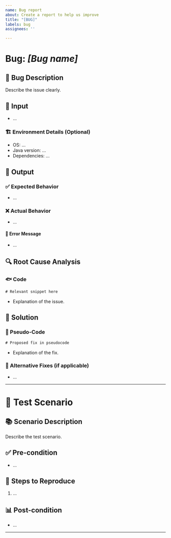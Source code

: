 ```yaml
---
name: Bug report
about: Create a report to help us improve
title: "[BUG]"
labels: bug
assignees: ''

---
```


# Bug: *[Bug name]*    
## 🐛 Bug Description  
Describe the issue clearly.  

## 🔎 Input  
- ...  

### 🏗️ Environment Details (Optional)  
- OS: ...  
- Java version: ...  
- Dependencies: ...  

## 🎯 Output  
### ✅ Expected Behavior  
- ...  

### ❌ Actual Behavior  
- ...  

#### 🚩 Error Message  
- ...  

## 🔍 Root Cause Analysis  
### 🐟 Code  
```java
# Relevant snippet here
```
- Explanation of the issue.  

## 🫠 Solution  
### 📝 Pseudo-Code  
```java
# Proposed fix in pseudocode
```
- Explanation of the fix.  

### 🔄 Alternative Fixes (if applicable)  
- ...  

---  
# 🧩 Test Scenario  
## 📚 Scenario Description  
Describe the test scenario.  

## ✅ Pre-condition  
- ...  

## 🔄 Steps to Reproduce  
1. ...  

## 📊 Post-condition  
- ...  
---
